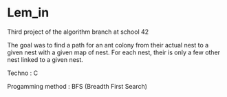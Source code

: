 # Lem_in
Third project of the algorithm branch at school 42


The goal was to find a path for an ant colony from their actual nest to a given nest with a given map of nest.
For each nest, their is only a few other nest linked to a given nest.

Techno : C

Progamming method : BFS (Breadth First Search)
